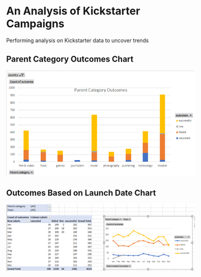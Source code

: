 # An Analysis of Kickstarter Campaigns
Performing analysis on Kickstarter data to uncover trends

## Parent Category Outcomes Chart
![Parent Category Outcomes](https://github.com/tommy-chin/kickstarter-analysis/blob/main/Parent%20Category%20Outcomes.png)
## Outcomes Based on Launch Date Chart
![Outcomes Based on Launch Date](https://github.com/tommy-chin/kickstarter-analysis/blob/main/Outcomes%20Based%20on%20Launch%20Date.png)
